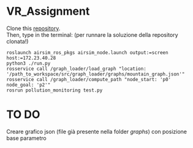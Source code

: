 # VR_Assignment
Clone this [repository](https://github.com/mmatteo-hub/VR4R_Assignment).  
Then, type in the terminal: (per runnare la soluzione della repository clonata!)
```
roslaunch airsim_ros_pkgs airsim_node.launch output:=screen host:=172.23.40.28
python3 ./run.py
rosservice call /graph_loader/load_graph "location: '/path_to_workspace/src/graph_loader/graphs/mountain_graph.json'"
rosservice call /graph_loader/compute_path "node_start: 'p0' node_goal: 'p2'"
rosrun pollution_monitoring test.py
```

# TO DO
Creare grafico json (file già presente nella folder *graphs*) con posizione base parametro
